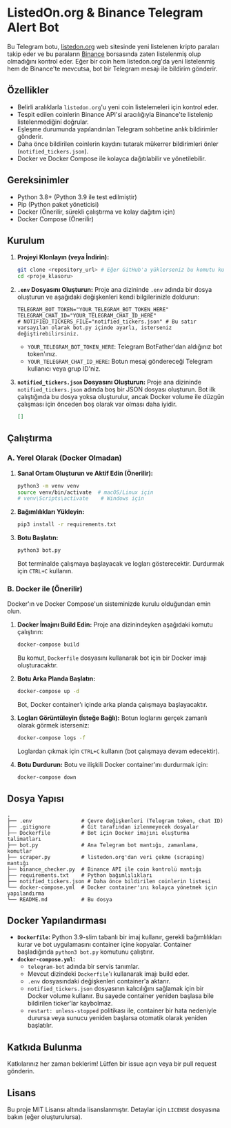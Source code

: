 # ListedOn.org & Binance Telegram Alert Bot

Bu Telegram botu, [listedon.org](https://listedon.org/) web sitesinde yeni listelenen kripto paraları takip eder ve bu paraların [Binance](https://www.binance.com/) borsasında zaten listelenmiş olup olmadığını kontrol eder. Eğer bir coin hem listedon.org'da yeni listelenmiş hem de Binance'te mevcutsa, bot bir Telegram mesajı ile bildirim gönderir.

## Özellikler

- Belirli aralıklarla `listedon.org`'u yeni coin listelemeleri için kontrol eder.
- Tespit edilen coinlerin Binance API'si aracılığıyla Binance'te listelenip listelenmediğini doğrular.
- Eşleşme durumunda yapılandırılan Telegram sohbetine anlık bildirimler gönderir.
- Daha önce bildirilen coinlerin kaydını tutarak mükerrer bildirimleri önler (`notified_tickers.json`).
- Docker ve Docker Compose ile kolayca dağıtılabilir ve yönetilebilir.

## Gereksinimler

- Python 3.8+ (Python 3.9 ile test edilmiştir)
- Pip (Python paket yöneticisi)
- Docker (Önerilir, sürekli çalıştırma ve kolay dağıtım için)
- Docker Compose (Önerilir)

## Kurulum

1.  **Projeyi Klonlayın (veya İndirin):**
    ```bash
    git clone <repository_url> # Eğer GitHub'a yüklerseniz bu komutu kullanın
    cd <proje_klasoru>
    ```

2.  **`.env` Dosyasını Oluşturun:**
    Proje ana dizininde `.env` adında bir dosya oluşturun ve aşağıdaki değişkenleri kendi bilgilerinizle doldurun:
    ```env
    TELEGRAM_BOT_TOKEN="YOUR_TELEGRAM_BOT_TOKEN_HERE"
    TELEGRAM_CHAT_ID="YOUR_TELEGRAM_CHAT_ID_HERE"
    # NOTIFIED_TICKERS_FILE="notified_tickers.json" # Bu satır varsayılan olarak bot.py içinde ayarlı, isterseniz değiştirebilirsiniz.
    ```
    - `YOUR_TELEGRAM_BOT_TOKEN_HERE`: Telegram BotFather'dan aldığınız bot token'ınız.
    - `YOUR_TELEGRAM_CHAT_ID_HERE`: Botun mesaj göndereceği Telegram kullanıcı veya grup ID'niz.

3.  **`notified_tickers.json` Dosyasını Oluşturun:**
    Proje ana dizininde `notified_tickers.json` adında boş bir JSON dosyası oluşturun. Bot ilk çalıştığında bu dosya yoksa oluşturulur, ancak Docker volume ile düzgün çalışması için önceden boş olarak var olması daha iyidir.
    ```json
    []
    ```

## Çalıştırma

### A. Yerel Olarak (Docker Olmadan)

1.  **Sanal Ortam Oluşturun ve Aktif Edin (Önerilir):**
    ```bash
    python3 -m venv venv
    source venv/bin/activate  # macOS/Linux için
    # venv\Scripts\activate    # Windows için
    ```

2.  **Bağımlılıkları Yükleyin:**
    ```bash
    pip3 install -r requirements.txt
    ```

3.  **Botu Başlatın:**
    ```bash
    python3 bot.py
    ```
    Bot terminalde çalışmaya başlayacak ve logları gösterecektir. Durdurmak için `CTRL+C` kullanın.

### B. Docker ile (Önerilir)

Docker'ın ve Docker Compose'un sisteminizde kurulu olduğundan emin olun.

1.  **Docker İmajını Build Edin:**
    Proje ana dizinindeyken aşağıdaki komutu çalıştırın:
    ```bash
    docker-compose build
    ```
    Bu komut, `Dockerfile` dosyasını kullanarak bot için bir Docker imajı oluşturacaktır.

2.  **Botu Arka Planda Başlatın:**
    ```bash
    docker-compose up -d
    ```
    Bot, Docker container'ı içinde arka planda çalışmaya başlayacaktır.

3.  **Logları Görüntüleyin (İsteğe Bağlı):**
    Botun loglarını gerçek zamanlı olarak görmek isterseniz:
    ```bash
    docker-compose logs -f
    ```
    Loglardan çıkmak için `CTRL+C` kullanın (bot çalışmaya devam edecektir).

4.  **Botu Durdurun:**
    Botu ve ilişkili Docker container'ını durdurmak için:
    ```bash
    docker-compose down
    ```

## Dosya Yapısı

```
.
├── .env                # Çevre değişkenleri (Telegram token, chat ID)
├── .gitignore          # Git tarafından izlenmeyecek dosyalar
├── Dockerfile          # Bot için Docker imajını oluşturma talimatları
├── bot.py              # Ana Telegram bot mantığı, zamanlama, komutlar
├── scraper.py          # listedon.org'dan veri çekme (scraping) mantığı
├── binance_checker.py  # Binance API ile coin kontrolü mantığı
├── requirements.txt    # Python bağımlılıkları
├── notified_tickers.json # Daha önce bildirilen coinlerin listesi
└── docker-compose.yml  # Docker container'ını kolayca yönetmek için yapılandırma
└── README.md           # Bu dosya
```

## Docker Yapılandırması

-   **`Dockerfile`:** Python 3.9-slim tabanlı bir imaj kullanır, gerekli bağımlılıkları kurar ve bot uygulamasını container içine kopyalar. Container başladığında `python3 bot.py` komutunu çalıştırır.
-   **`docker-compose.yml`:**
    -   `telegram-bot` adında bir servis tanımlar.
    -   Mevcut dizindeki `Dockerfile`'ı kullanarak imajı build eder.
    -   `.env` dosyasındaki değişkenleri container'a aktarır.
    -   `notified_tickers.json` dosyasının kalıcılığını sağlamak için bir Docker volume kullanır. Bu sayede container yeniden başlasa bile bildirilen ticker'lar kaybolmaz.
    -   `restart: unless-stopped` politikası ile, container bir hata nedeniyle durursa veya sunucu yeniden başlarsa otomatik olarak yeniden başlatılır.

## Katkıda Bulunma

Katkılarınız her zaman beklerim! Lütfen bir issue açın veya bir pull request gönderin.

## Lisans

Bu proje MIT Lisansı altında lisanslanmıştır. Detaylar için `LICENSE` dosyasına bakın (eğer oluşturulursa).
